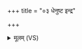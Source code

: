 +++
title = "०३ धेनुष्ट इन्द्र"

+++
<details><summary>मूलम् (VS)</summary>

धे॒नुष्ट॑ इन्द्र सू॒नृता॒ यज॑मानाय सुन्व॒ते।  
गामश्वं॑ पि॒प्युषी॑ दुहे ॥
</details>
